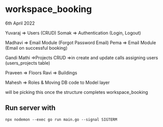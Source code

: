 # workspace_booking


6th April 2022

Yuvaraj => Users (CRUD)
Somak => Authentication (Login, Logout)

Madhavi => Email Module (Forgot Password Email)
Pema => Email Module (Email on successful booking)

Gandi Mathi =>Projects CRUD
			=>in create and update calls assigning users (users_projects table)


Praveen => Floors
Ravi => Buildings

Mahesh => Roles & Moving DB code to Model layer




will be picking this once the structure completes
workspace_booking

## Run server with 
`npx nodemon --exec go run main.go --signal SIGTERM`